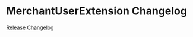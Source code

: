 # MerchantUserExtension Changelog

[Release Changelog](https://github.com/spryker/merchant-user-extension/releases)
